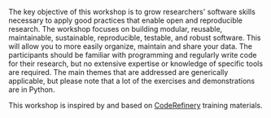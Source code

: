 The key objective of this workshop is to grow researchers' software skills necessary
to apply good practices that enable open and reproducible research.
The workshop focuses on building modular, reusable, maintainable, sustainable, reproducible,
testable, and robust software. This will allow you to more easily organize, maintain and share your data. 
The participants should be familiar with programming and regularly write code for their research, 
but no extensive expertise or knowledge of specific tools are required.
The main themes that are addressed are generically applicable, but please note that a lot of the exercises and demonstrations are in Python.

This workshop is inspired by and based on [CodeRefinery](https://coderefinery.org/lessons/)
training materials.
